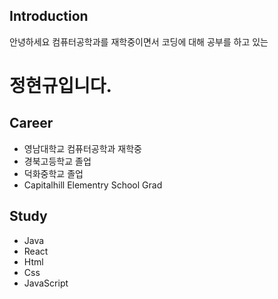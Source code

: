 ## Introduction
 안녕하세요 컴퓨터공학과를 재학중이면서 코딩에 대해 공부를 하고 있는<br>
 # 정현규입니다.

## Career
- 영남대학교 컴퓨터공학과 재학중<br>
- 경북고등학교 졸업<br>
- 덕화중학교 졸업<br>
- Capitalhill Elementry School Grad<br>

## Study
- Java<br>
- React<br>
- Html<br>
- Css<br>
- JavaScript<br>

<!--
**BBangGy/BBangGy** is a ✨ _special_ ✨ repository because its `README.md` (this file) appears on your GitHub profile.

Here are some ideas to get you started:


- 🔭 I’m currently working on ...
- 🌱 I’m currently learning ...
- 👯 I’m looking to collaborate on ...
- 🤔 I’m looking for help with ...
- 💬 Ask me about ...
- 📫 How to reach me: ...
- 😄 Pronouns: ...
- ⚡ Fun fact: ...
-->
